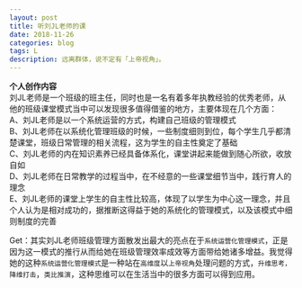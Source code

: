 ```yaml
---
layout: post
title: 听刘JL老师的课
date: 2018-11-26
categories: blog
tags: L
description: 远离群体，说不定有「上帝视角」。
---
```

**个人创作内容**  
刘JL老师是一个班级的班主任，同时也是一名有着多年执教经验的优秀老师，从他的班级课堂模式当中可以发现很多值得借鉴的地方，主要体现在几个方面：  
A、刘JL老师是以一个系统运营的方式，构建自己班级的管理模式  
B、刘JL老师在以系统化管理班级的时候，一些制度细则到位，每个学生几乎都清楚课堂，班级日常管理的相关流程，这为学生的自主性奠定了基础    
C、刘JL老师的内在知识素养已经具备体系化，课堂讲起来能做到随心所欲，收放自如  
D、刘JL老师在日常教学的过程当中，在不经意的一些课堂细节当中，践行育人的理念  
E、刘JL老师的课堂上学生的自主性比较高，体现了以学生为中心这一理念，并且个人认为是相对成功的，据推断这得益于她的系统化的管理模式，以及该模式中细则制度的完善  

Get：其实刘JL老师班级管理方面散发出最大的亮点在于`系统运营化管理模式`，正是因为这一模式的推行从而给她在班级管理效率成效等方面带给她诸多增益。我觉得她的这种`系统运营化管理模式`是一种站在`高维度`以`上帝视角`处理问题的方式，`升维思考，降维打击`，`类比推演`，这种思维可以在生活当中的很多方面可以得到应用。
